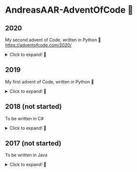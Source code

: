 # AndreasAAR-AdventOfCode 🎅

## 2020

My second advent of Code, written in Python 🐍 
https://adventofcode.com/2020/

<details>
  <summary>Click to expand! 🐌</summary>
  
  ### Goal = 15 days
  
- [x] 1  🦜
- [x] 1.2 🌴 
- [x] 2.1 ☃️
- [x] 2.2 ❄️
- [x] 3.1 🛷
- [x] 3.2 🌲 
- [x] 4.1 🔎
- [x] 4.2 🔬
- [x] 5.1 ✈️
- [x] 5.2 🛩️

....

- [ ] 24.1
- [ ] 24.2
</details>

## 2019
My first advent of Code, written in Python  🐍
<details>
  <summary>Click to expand! 🐌</summary>
  
   ### Goal = 15 days
  
- [x] 1  
- [x] 1.2 
- [x] 2.1 
- [x] 2.2 
- [x] 3.1 
- [x] 3.2  

....

- [ ] 24.1
- [ ] 24.2
</details>

## 2018 (not started)
To be written in C#
<details>
  <summary>Click to expand! 🐌</summary>
  
   ### Goal = 15 days
  
- [] 1  
- [] 1.2 
....

- [ ] 24.1
- [ ] 24.2
</details>

## 2017 (not started)
To be written in Java
<details>
  <summary>Click to expand! 🐌</summary>
  
   ### Goal = 15 days
  
- [] 1  
- [] 1.2 
....

- [ ] 24.1
- [ ] 24.2
</details>


